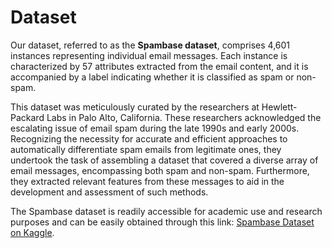 # Dataset

Our dataset, referred to as the **Spambase dataset**, comprises 4,601 instances representing individual email messages. Each instance is characterized by 57 attributes extracted from the email content, and it is accompanied by a label indicating whether it is classified as spam or non-spam.

This dataset was meticulously curated by the researchers at Hewlett-Packard Labs in Palo Alto, California. These researchers acknowledged the escalating issue of email spam during the late 1990s and early 2000s. Recognizing the necessity for accurate and efficient approaches to automatically differentiate spam emails from legitimate ones, they undertook the task of assembling a dataset that covered a diverse array of email messages, encompassing both spam and non-spam. Furthermore, they extracted relevant features from these messages to aid in the development and assessment of such methods.

The Spambase dataset is readily accessible for academic use and research purposes and can be easily obtained through this link: [Spambase Dataset on Kaggle](https://www.kaggle.com/datasets/colormap/spambase).
